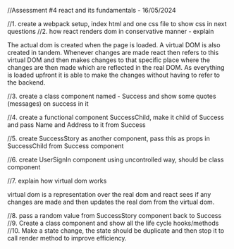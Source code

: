 //Assessment #4 react and its fundamentals - 16/05/2024

//1. create a webpack setup, index html and one css file to show css in next questions
//2. how react renders dom in conservative manner - explain

The actual dom is created when the page is loaded. A virtual DOM is also created in tandem. Whenever changes are made react then refers to this virtual DOM and then makes changes to that specific place where the changes are then made which are reflected in the real DOM. As everything is loaded upfront it is able to make the changes without having to refer to the backend.

//3. create a class component named - Success and show some quotes (messages) on success in it

//4. create a functional component SuccessChild, make it child of Success and pass Name and Address to it from Success

//5. create SuccessStory as another component, pass this as props in SuccessChild from Success component

//6. create UserSignIn component using uncontrolled way, should be class component

//7. explain how virtual dom works 

virtual dom is a representation over the real dom and react 
sees if any changes are made and then updates the real dom from the virtual
dom.

//8. pass a random value from SuccessStory component back to Success
//9. Create a class component and show all the life cycle hooks/methods
//10. Make a state change, the state should be duplicate and then stop it to call render method to improve efficiency.